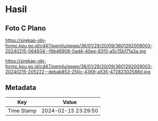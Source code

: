 # Hasil

## Foto C Plano

https://sirekap-obj-formc.kpu.go.id/cd47/pemilu/ppwp/36/01/29/20/09/3601292009003-20240215-064834--f6b46908-0ad4-40ee-82f0-a5c15b171a3a.jpg

https://sirekap-obj-formc.kpu.go.id/cd47/pemilu/ppwp/36/01/29/20/09/3601292009003-20240215-205222--debab853-250c-4369-a535-47282302588d.jpg


## Metadata

| Key        | Value               |
| ---------- | ------------------- |
| Time Stamp | 2024-02-15 23:29:50 |



